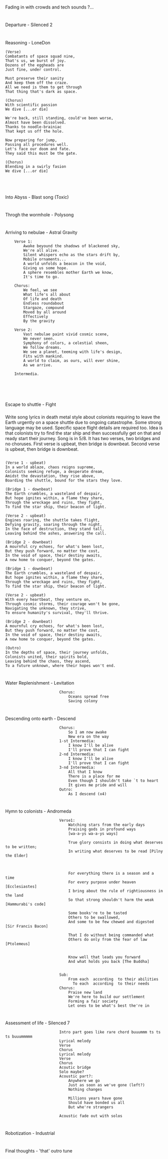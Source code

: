 #
Fading in with crowds and tech sounds ?...

#
Departure              -  Silenced 2
#
Reasoning              -  LoneDon
```
(Verse)
Combatants of space squad nine,
That's us, we burst of joy.
Dozens of the eggheads are
Just fine, under control.

Must preserve their sanity
And keep them off the craze.
All we need is them to get through
That thing that's dark as space.

(Chorus)
With scientific passion
We dive [...or die]

We're back, still standing, could've been worse,
Almost have been dissolved.
Thanks to noodle-brainiac
That kept us off the hole.

Now preparing for jump,
Passing all procedures well.
Let's face our doom and fate.
They said this must be the gate.

(Chorus)
Blending in a swirly fasion
We dive [...or die]



```
#
Into Abyss             -  Blast song (Toxic)

#
Throgh the wormhole    -  Polysong
#
Arriving to nebulae    -  Astral Gravity
```
	Verse 1:
		Awake beyound the shadows of blackened sky,
		We're all alive.
		Silent whispers echo as the stars drift by,
		Mobile ornaments...
		A world unfolds a beacon in the void,
		Giving us some hope.
		A sphere resembles mother Earth we know,
		It's time to go.

	Chorus:
		We feel, we see
		What life's all about
		Of life and death
		Endless roundabout
		Stargaze, compound
		Moved by all around
		Effectively
		By the gravity
		
	Verse 2:
		Vast nebulae paint vivid cosmic scene,
		We never seen.
		Symphony of colors, a celestial sheen,
		We follow dreams.
		We see a planet, teeming with life's design,
		Fits with mankind.
		A world to claim, as ours, will ever shine,
		As we arrive.
		
	Intermedia.
	
	
	
```
#
Escape to shuttle      -  Fight		
###
Write song lyrics in death metal style about colonists requiring to leave the Earth urgently on a space shuttle due to ongoing catastrophe. Some strong language may be used. Specific space flight details are required too. Idea is that colonists try to find the star ship and then successfully get on that and ready start their journey. Song is in 5/8. It has two verses, two bridges and no choruses. First verse is upbeat, then bridge is downbeat. Second verse is upbeat, then bridge is downbeat.
```ChatGPT version:

(Verse 1 - upbeat)
In a world ablaze, chaos reigns supreme,
Colonists seeking refuge, a desperate dream,
Amidst the devastation, they rise above,
Boarding the shuttle, bound for the stars they love.

(Bridge 1 - downbeat)
The Earth crumbles, a wasteland of despair,
But hope ignites within, a flame they share,
Through the wreckage and ruins, they fight,
To find the star ship, their beacon of light.

(Verse 2 - upbeat)
Engines roaring, the shuttle takes flight,
Defying gravity, soaring through the night,
In the face of destruction, they stand tall,
Leaving behind the ashes, answering the call.

(Bridge 2 - downbeat)
A mournful cry echoes, for what's been lost,
But they push forward, no matter the cost,
In the void of space, their destiny awaits,
A new home to conquer, beyond the gates.

(Bridge 1 - downbeat)
The Earth crumbles, a wasteland of despair,
But hope ignites within, a flame they share,
Through the wreckage and ruins, they fight,
To find the star ship, their beacon of light.

(Verse 2 - upbeat)
With every heartbeat, they venture on,
Through cosmic storms, their courage won't be gone,
Navigating the unknown, they strive,
To ensure humanity's survival, they'll thrive.

(Bridge 2 - downbeat)
A mournful cry echoes, for what's been lost,
But they push forward, no matter the cost,
In the void of space, their destiny awaits,
A new home to conquer, beyond the gates.

(Outro)
In the depths of space, their journey unfolds,
Colonists united, their spirits bold,
Leaving behind the chaos, they ascend,
To a future unknown, where their hopes won't end.

```


#
Water Replenishment    -  Levitation
							
							Chorus:
								Oceans spread free
								Saving colony
							
#							
Descending onto earth  -  Descend
							
							Chorus:
								So I am now awake
								New era on the way
							1-st Intermedia:
								I know I'll be alive
								I'll prove that I can fight
							2-nd Intermedia:
								I know I'll be alive
								I'll prove that I can fight								
							3-nd Intermedia:
								All that I know
								There is a place for me
								Even though I shouldn't take `t to heart
								It gives me pride and will
							Outro:
								As I descend (x4)
#																
Hymn to colonists      -  Andromeda

							Verse1:
								Watching stars from the early days
								Praising gods in profound ways
								[wa-a-ys wa-a-ys ways]
								
								True glory consists in doing what deserves to be written;
								In writing what deserves to be read [Pilny the Elder]
								
								
								
								For everything there is a season and a time
								For every purpose under heaven [Ecclesiastes]
								I bring about the rule of rightiousness in the land
								So that strong shouldn't harm the weak [Hammurabi's code]								
								
								Some books're to be tasted
								Others to be swallowed,
								And some to be few chewed and digested [Sir Francis Bacon]
								
								That I do without being commanded what 
								Others do only from the fear of law [Ptolemeus]


								Know well that leads you forward
								And what holds you back [The Buddha]


							Sub:
								From each  according  to their abilities
								  To each  according  to their needs
							Chorus:
								Praise new land
								We're here to build our settlement
								Forming a fair society
								Let ones to be what's best the're in

#
Assessment of life     -  Silenced 7

							Intro part goes like rare chord buuummm ts ts ts buuummmmm							
							Lyrical melody							
							Verse							
							Chorus
							Lyrical melody
							Verse
							Chorus
							Acoutic bridge
							Solo maybe?
							Acoustic part?:
								Anywhere we go
								Just as soon as we've gone (left?)
								Nothing changes

								Millions years have gone
								Should have bonded us all
								But whe're strangers
								
							Acoustic fade out with solos
#
Robotization           -  Industrial

#
Final thoughts         -  'that' outro tune













